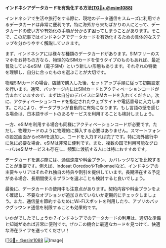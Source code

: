 **インドネシアデータカードを有効化する方法[[TG💪+ @esim1088](https://t.me/s/esim1088)]**

インドネシアで生活や旅行をする際に、現地のデータ通信をスムーズに利用できるデータカードは非常に便利です。特に海外から来たばかりの人にとって、データカードの使い方や有効化の手順が分からず困ってしまうことがあります。そこで、この記事ではインドネシアでデータカードを有効化するための具体的なステップを分かりやすく解説していきます。

まず、インドネシアには様々な種類のデータカードがあります。SIMフリーのスマホをお持ちの方なら、物理的なSIMカードを使うタイプのものもあれば、最近普及しているeSIM（電子SIM）という新しい形態もあります。それぞれの特徴を理解し、自分に合ったものを選ぶことが大切です。

物理SIMカードの場合、店舗で購入した後、セットアップ手順に従って初期設定を行います。通常、パッケージ内にはSIMカードとアクティベーションコードが含まれていますので、まずは自分のデバイスにSIMカードを入れてください。次に、アクティベーションコードを指定されたウェブサイトや電話番号に入力します。これにより、データプランが自動的に有効になります。もし言語の壁を感じる場合は、日本語サポートのあるサービスを利用することも検討しましょう。

一方、eSIMを利用する場合も同様にアクティベーションコードが必要です。ただし、物理カードのように物理的に挿入する必要はありません。スマートフォンの設定画面からeSIMを追加し、コードを入力すれば完了です。特に海外旅行中に急に必要な場合、eSIMは非常に便利です。また、複数の国で利用可能なグローバルeSIMサービスも存在し、頻繁に渡航する人には特におすすめです。

データカードを選ぶ際には、通信速度や料金プラン、カバレッジなどを比較することが重要です。例えば、Indosat OoredooやTelkomselなど、インドネシアの主要キャリアはそれぞれ独自の特典や割引を提供しています。長期滞在する予定がある場合、長期間使えるプランを選ぶことも検討すると良いでしょう。

最後に、データカードの使用中も注意点があります。契約内容や料金プランをよく確認し、不要なオプションが追加されていないか定期的にチェックしましょう。また、通信量を節約するためにWi-Fiスポットを利用したり、アプリのバックグラウンド通信を制限することも効果的です。

いかがでしたでしょうか？インドネシアでのデータカードの利用は、適切な準備と知識があれば非常に便利です。ぜひこの機会に最適なカードを見つけて、快適な滞在ライフを送ってください！

[[TG💪+ @esim1088](https://t.me/s/esim1088) ![Image](https://i.postimg.cc/Y0z9fWf4/image.png)]